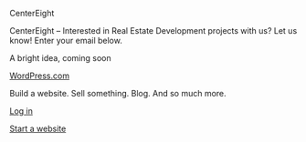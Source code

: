 CenterEight







CenterEight – Interested in Real Estate Development projects with us? Let us know! Enter your email below. 



A bright idea, coming soon

[WordPress.com](https://wordpress.com/?ref=coming_soon "WordPress.com")

Build a website. Sell something. Blog. And so much more.

[Log in](//wordpress.com/log-in?redirect_to=https%3A%2F%2Fr-login.wordpress.com%2Fremote-login.php%3Faction%3Dlink%26back%3Dhttps%253A%252F%252Fcentereight.net%252F)

[Start a website](https://wordpress.com/?ref=coming_soon)




 